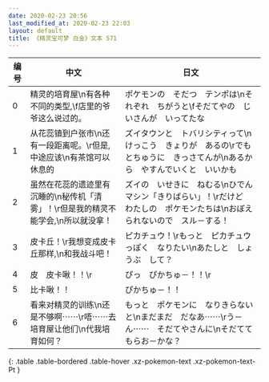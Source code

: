 ```yaml
---
date: 2020-02-23 20:56
last_modified_at: 2020-02-23 22:03
layout: default
title: 《精灵宝可梦 白金》文本 571
---
```

| 编号 | 中文 | 日文 |
| ---- | ---- | ---- |
| 0 | 精灵的培育屋\n有各种不同的类型,\f店里的爷爷这么说过的。 | ポケモンの　そだつ　テンポは\nそれぞれ　ちがうと\fそだてやの　じいさんが　いってたな |
| 1 | 从花蕊镇到户张市\n还有一段距离呢。\r但是,中途应该\n有茶馆可以休息的 | ズイタウンと　トバリシティって\nけっこう　きょりが　あるの\rでも　とちゅうに　きっさてんが\nあるから　やすんでいくと　いいかも |
| 2 | 虽然在花蕊的遗迹里有沉睡的\n秘传机「清雾」！\r但是我的精灵不能学会,\n所以就没拿！ | ズイの　いせきに　ねむる\nひでんマシン「きりばらい」！\rだけど　わたしの　ポケモンたちは\nおぼえられないので　スル－する！ |
| 3 | 皮卡丘！\r我想变成皮卡丘那样,\n和我战斗吧！ | ピカチュウ！\rもっと　ピカチュウっぽく　なりたい\nあたしと　しょうぶ　して？ |
| 4 | 皮　皮卡啾！！\r | ぴっ　ぴかちゅ－！！\r |
| 5 | 比卡啾！！ | ぴかちゅ－！！ |
| 6 | 看来对精灵的训练\n还是不够啊⋯⋯\r唔⋯⋯去培育屋让他们\n代我培育如何？ | もっと　ポケモンに　なりきらないと\nまだまだ　だなあ⋯⋯\rう－ん⋯⋯　そだてやさんに\nそだてて　もらお－かな？ |
{: .table .table-bordered .table-hover .xz-pokemon-text .xz-pokemon-text-Pt }